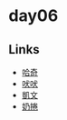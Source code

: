 # day06

## Links

- [哈奇](https://rabbittee.github.io/JavaScript30/day06/Husky/dist/)
- [吠吠](https://rabbittee.github.io/JavaScript30/day06/haha/)
- [凱文](https://rabbittee.github.io/JavaScript30/day06/kevin/)
- [奶捲](https://rabbittee.github.io/JavaScript30/day06/recoil/)
